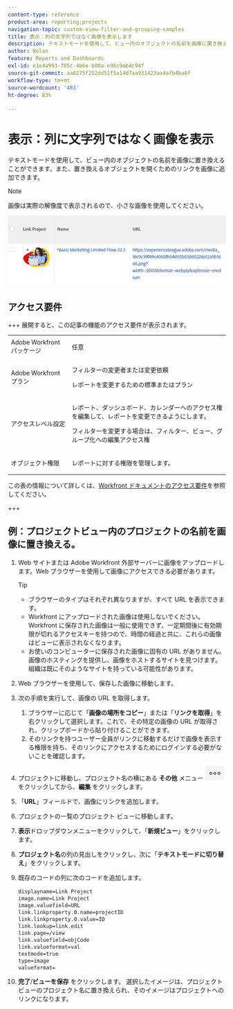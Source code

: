 ```yaml
---
content-type: reference
product-area: reporting;projects
navigation-topic: custom-view-filter-and-grouping-samples
title: 表示：列の文字列ではなく画像を表示します
description: テキストモードを使用して、ビュー内のオブジェクトの名前を画像に置き換えることができます。また、置き換えるオブジェクトを開くためのリンクを画像に追加できます。
author: Nolan
feature: Reports and Dashboards
exl-id: e1e4a993-f05c-4b6e-b00a-e96c9ab4c94f
source-git-commit: aa8275f252dd51f5a14d7aa931423aa4afb4ba8f
workflow-type: tm+mt
source-wordcount: '483'
ht-degree: 83%

---
```


# 表示：列に文字列ではなく画像を表示

<!--Audited: 11/2024-->

テキストモードを使用して、ビュー内のオブジェクトの名前を画像に置き換えることができます。また、置き換えるオブジェクトを開くためのリンクを画像に追加できます。

>[!NOTE]
>
>画像は実際の解像度で表示されるので、小さな画像を使用してください。

![ プロジェクト名を画像とリンクに置き換える ](assets/replace-project-name-with-image-and-link-350x125.png)

## アクセス要件

+++ 展開すると、この記事の機能のアクセス要件が表示されます。 

<table style="table-layout:auto"> 
 <col> 
 <col> 
 <tbody> 
  <tr> 
   <td role="rowheader">Adobe Workfront パッケージ</td> 
   <td> <p>任意</p> </td> 
  </tr> 
  <tr> 
   <td role="rowheader">Adobe Workfront プラン</td> 
   <td> 
   <p>フィルターの変更者または変更依頼 </p>
   <p>レポートを変更するための標準またはプラン</p>
  </tr> 
  <tr> 
   <td role="rowheader">アクセスレベル設定</td> 
   <td> <p>レポート、ダッシュボード、カレンダーへのアクセス権を編集して、レポートを変更できるようにします。</p> <p>フィルターを変更する場合は、フィルター、ビュー、グループ化への編集アクセス権</p> </td> 
  </tr> 
  <tr> 
   <td role="rowheader">オブジェクト権限</td> 
   <td> <p>レポートに対する権限を管理します。</p>  </td> 
  </tr> 
 </tbody> 
</table>

この表の情報について詳しくは、[Workfront ドキュメントのアクセス要件](/help/quicksilver/administration-and-setup/add-users/access-levels-and-object-permissions/access-level-requirements-in-documentation.md)を参照してください。

+++

## 例：プロジェクトビュー内のプロジェクトの名前を画像に置き換える。

1. Web サイトまたは Adobe Workfront 外部サーバーに画像をアップロードします。Web ブラウザーを使用して画像にアクセスできる必要があります。

   >[!TIP]
   >
   >* ブラウザーのタイプはそれぞれ異なりますが、すべて URL を表示できます。
   >* Workfront にアップロードされた画像は使用しないでください。Workfront に保存された画像は一般に使用できず、一定期間後に有効期限が切れるアクセスキーを持つので、時間の経過と共に、これらの画像はビューに表示されなくなります。
   >* お使いのコンピューターに保存された画像に固有の URL がありません。画像のホスティングを提供し、画像をホストするサイトを見つけます。組織は既にそのようなサイトを持っている可能性があります。

1. Web ブラウザーを使用して、保存した画像に移動します。
1. 次の手順を実行して、画像の URL を取得します。

   <!--
   <p data-mc-conditions="QuicksilverOrClassic.Draft mode">(NOTE: I used this blog post to document what kind of image we need for this: https://www.canto.com/blog/image-url/ (consulting uses this)) </p>
   -->

   1. ブラウザーに応じて「**画像の場所をコピー**」または「**リンクを取得**」を右クリックして選択します。これで、その特定の画像の URL が取得され、クリップボードから貼り付けることができます。
   1. そのリンクを持つユーザー全員がリンクに移動するだけで画像を表示する権限を持ち、そのリンクにアクセスするためにログインする必要がないことを確認します。

1. プロジェクトに移動し、プロジェクト名の横にある **その他** メニュー ![ その他アイコン ](assets/more-icon-45x33.png) をクリックしてから、**編集** をクリックします。

1. 「**URL**」フィールドで、画像にリンクを追加します。
1. プロジェクトの一覧のプロジェクト ビューに移動します。
1. **表示**&#x200B;ドロップダウンメニューをクリックして、「**新規ビュー**」をクリックします。
1. **プロジェクト名**&#x200B;の列の見出しをクリックし、次に「**テキストモードに切り替え**」をクリックします。

1. 既存のコードの列に次のコードを追加します。

   ```
   displayname=Link Project
   image.name=Link Project
   image.valuefield=URL
   link.linkproperty.0.name=projectID
   link.linkproperty.0.value=ID
   link.lookup=link.edit
   link.page=/view
   link.valuefield=objCode
   link.valueformat=val
   textmode=true
   type=image
   valueformat=
   ```

1. **完了**/**ビューを保存** をクリックします。
選択したイメージは、プロジェクトビューのプロジェクト名に置き換えられ、そのイメージはプロジェクトへのリンクになります。

